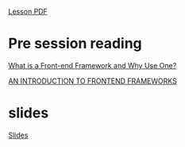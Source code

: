 
[Lesson PDF](https://learningcentral.cf.ac.uk/bbcswebdav/pid-4472365-dt-content-rid-7997298_2/courses/1718-CM6112/SessionPlan%281%29.pdf)

# Pre session reading

[What is a Front-end Framework and Why Use One?](https://www.thebalance.com/what-is-a-front-end-framework-and-why-use-one-2071948)

[AN INTRODUCTION TO FRONTEND FRAMEWORKS](https://makeawebsitehub.com/frontend-frameworks-intro/)

# slides

[Slides](https://learningcentral.cf.ac.uk/bbcswebdav/pid-4474809-dt-content-rid-8041117_2/courses/1718-CM6112/Bootstrap.pdf)
